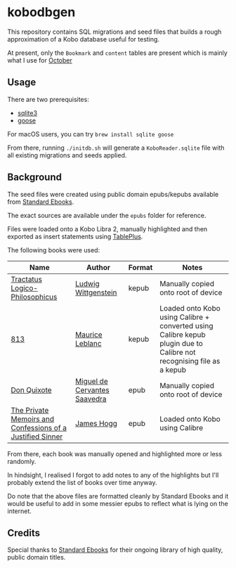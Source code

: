 # kobodbgen

This repository contains SQL migrations and seed files that builds a rough approximation of a Kobo database useful for testing.

At present, only the `Bookmark` and `content` tables are present which is mainly what I use for [October](https://github.com/marcus-crane/october)

## Usage

There are two prerequisites:

- [sqlite3](https://www.sqlite.org/index.html)
- [goose](https://github.com/pressly/goose)

For macOS users, you can try `brew install sqlite goose`

From there, running `./initdb.sh` will generate a `KoboReader.sqlite` file with all existing migrations and seeds applied.

## Background

The seed files were created using public domain epubs/kepubs available from [Standard Ebooks](https://standardebooks.org/).

The exact sources are available under the `epubs` folder for reference.

Files were loaded onto a Kobo Libra 2, manually highlighted and then exported as insert statements using [TablePlus](https://tableplus.com/).

The following books were used:

| Name                                                                                                                                                                | Author                                                                                         | Format | Notes                               |
| ------------------------------------------------------------------------------------------------------------------------------------------------------------------- | ---------------------------------------------------------------------------------------------- | ------ | ----------------------------------- |
| [Tractatus Logico-Philosophicus](https://standardebooks.org/ebooks/ludwig-wittgenstein/tractatus-logico-philosophicus/c-k-ogden)                                    | [Ludwig Wittgenstein](https://standardebooks.org/ebooks/ludwig-wittgenstein)                   | kepub  | Manually copied onto root of device |
| [813](https://standardebooks.org/ebooks/maurice-leblanc/813/alexander-teixeira-de-mattos)                                                                           | [Maurice Leblanc](https://standardebooks.org/ebooks/maurice-leblanc)                           | kepub  | Loaded onto Kobo using Calibre + converted using Calibre kepub plugin due to Calibre not recognising file as a kepub |
| [Don Quixote](https://standardebooks.org/ebooks/miguel-de-cervantes-saavedra/don-quixote/john-ormsby)                                                               | [Miguel de Cervantes Saavedra](https://standardebooks.org/ebooks/miguel-de-cervantes-saavedra) | epub   | Manually copied onto root of device |
| [The Private Memoirs and Confessions of a Justified Sinner](https://standardebooks.org/ebooks/james-hogg/the-private-memoirs-and-confessions-of-a-justified-sinner) | [James Hogg](https://standardebooks.org/ebooks/james-hogg)                                     | epub   | Loaded onto Kobo using Calibre      |

From there, each book was manually opened and highlighted more or less randomly.

In hindsight, I realised I forgot to add notes to any of the highlights but I'll probably extend the list of books over time anyway.

Do note that the above files are formatted cleanly by Standard Ebooks and it would be useful to add in some messier epubs to reflect what is lying on the internet.

## Credits

Special thanks to [Standard Ebooks](https://standardebooks.org/) for their ongoing library of high quality, public domain titles.